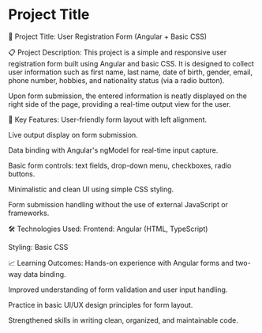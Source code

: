 # Project Title
📄 Project Title:
User Registration Form (Angular + Basic CSS)

📋 Project Description:
This project is a simple and responsive user registration form built using Angular and basic CSS. It is designed to collect user information such as first name, last name, date of birth, gender, email, phone number, hobbies, and nationality status (via a radio button).

Upon form submission, the entered information is neatly displayed on the right side of the page, providing a real-time output view for the user.

🎯 Key Features:
User-friendly form layout with left alignment.

Live output display on form submission.

Data binding with Angular's ngModel for real-time input capture.

Basic form controls: text fields, drop-down menu, checkboxes, radio buttons.

Minimalistic and clean UI using simple CSS styling.

Form submission handling without the use of external JavaScript or frameworks.

🛠️ Technologies Used:
Frontend: Angular (HTML, TypeScript)

Styling: Basic CSS

📈 Learning Outcomes:
Hands-on experience with Angular forms and two-way data binding.

Improved understanding of form validation and user input handling.

Practice in basic UI/UX design principles for form layout.

Strengthened skills in writing clean, organized, and maintainable code.

